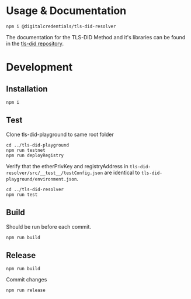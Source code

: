 
# Usage & Documentation

```
npm i @digitalcredentials/tls-did-resolver
```

The documentation for the TLS-DID Method and it's libraries can be found in the [tls-did repository](https://github.com/digitalcredentials/tls-did/blob/master/README.md).

# Development

## Installation

```
npm i
```
## Test

Clone tls-did-playground to same root folder

```
cd ../tls-did-playground
npm run testnet
npm run deployRegistry
```

Verify that the etherPrivKey and registryAddress in ```tls-did-resolver/src/__test__/testConfig.json``` are identical to ```tls-did-playground/environment.json```.

```
cd ../tls-did-resolver
npm run test
```
## Build

Should be run before each commit.

```
npm run build
```

## Release

```
npm run build
```

Commit changes

```
npm run release
```
